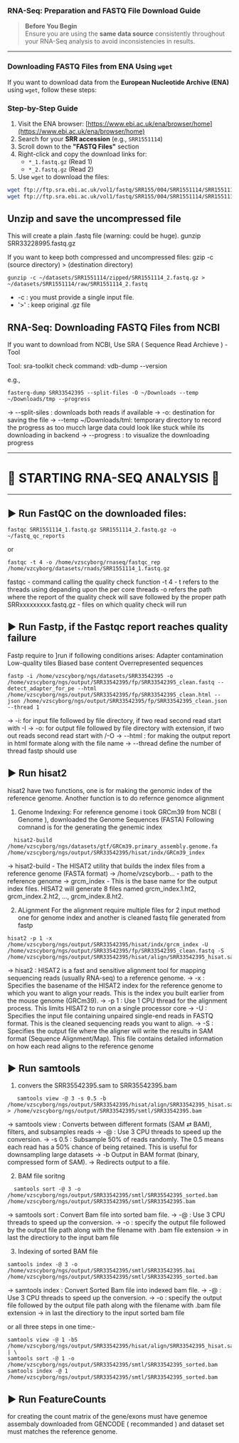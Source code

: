 ###  RNA-Seq: Preparation and FASTQ File Download Guide

> **Before You Begin**  
> Ensure you are using the **same data source** consistently throughout your RNA-Seq analysis to avoid inconsistencies in results.

---

###  Downloading FASTQ Files from ENA Using `wget`

If you want to download data from the **European Nucleotide Archive (ENA)** using `wget`, follow these steps:

###  Step-by-Step Guide

1. Visit the ENA browser: [https://www.ebi.ac.uk/ena/browser/home](https://www.ebi.ac.uk/ena/browser/home)
2. Search for your **SRR accession** (e.g., `SRR1551114`)
3. Scroll down to the **"FASTQ Files"** section
4. Right-click and copy the download links for:
   - `*_1.fastq.gz` (Read 1)
   - `*_2.fastq.gz` (Read 2)
5. Use `wget` to download the files:

```bash
wget ftp://ftp.sra.ebi.ac.uk/vol1/fastq/SRR155/004/SRR1551114/SRR1551114_1.fastq.gz
wget ftp://ftp.sra.ebi.ac.uk/vol1/fastq/SRR155/004/SRR1551114/SRR1551114_2.fastq.gz
```


Unzip and save the uncompressed file
-----------------------------------------
This will create a plain .fastq file (warning: could be huge).
gunzip SRR33228995.fastq.gz

If you want to keep both compressed and uncompressed files: gzip -c (source directory) > (destination directory)
```
gunzip -c ~/datasets/SRR1551114/zipped/SRR1551114_2.fastq.gz > ~/datasets/SRR1551114/raw/SRR1551114_2.fastq
```
- -c : you must provide a single input file.
- '>' : keep original .gz file



RNA-Seq: Downloading FASTQ Files from NCBI
------------------------------------------

If you want to download from NCBI, Use SRA ( Sequence Read Archieve ) -Tool

Tool: sra-toolkit
check command: vdb-dump --version

e.g., 
```
fasterq-dump SRR33542395 --split-files -O ~/Downloads --temp ~/Downloads/tmp --progress
```
-> --split-siles : downloads both reads if available
-> -o: destination for saving the file
-> --temp ~/Downloads/tml: temporary directory to record the progress as too mucch large data could look like stuck while its downloading in backend
-> --progress : to visualize the downloading progress




---
#   🧬 STARTING RNA-SEQ ANALYSIS 🧬                   
---

▶️ Run FastQC on the downloaded files:
--------------------------------------
```
fastqc SRR1551114_1.fastq.gz SRR1551114_2.fastq.gz -o ~/fastq_qc_reports
```
 or
 ```
fastqc -t 4 -o /home/vzscyborg/rnaseq/fastqc_rep /home/vzcyborg/datasets/rnads/SRR1551114_1.fastq.gz
```
fastqc - command calling the quality check function 
-t 4 - t refers to the threads using depanding upon the per core threads
-o refers the path where the report of the quality check will save followed by the proper path
SRRxxxxxxxxx.fastq.gz - files on which quality check will run



▶️ Run Fastp, if the Fastqc report reaches quality failure
----------------------------------------------------------
Fastp require to ]run if following conditions arises:
  Adapter contamination
  Low-quality tiles
  Biased base content
  Overrepresented sequences

```
fastp -i /home/vzscyborg/ngs/datasets/SRR33542395 -o /home/vzscyborg/ngs/output/SRR33542395/fp/SRR33542395_clean.fastq --detect_adapter_for_pe --html /home/vzscyborg/ngs/output/SRR33542395/fp/SRR33542395_clean.html --json /home/vzscyborg/ngs/output/SRR33542395/fp/SRR33542395_clean.json --thread 1
```
-> -i: for input file followed by file directory, if two read second read start with \-I <source directory>
-> -o: for output file followed by file directory with extension, if two out reads second read start with /-O <destination directory>
-> --html : for making the output report in html formate along with the file name
-> --thread define the number of thread fastp should use

▶️ Run hisat2
--------------
hisat2 have two functions, one is for making the genomic index of the reference genome.
Another function is to do refernce genomce alignment

1. Genome Indexing: 
 For reference genome i took GRCm39 from NCBI ( Genome ), downloaded the Genome Sequences (FASTA)
 Following comnand is for the generating the genemic index
```
  hisat2-build /home/vzscyborg/ngs/datasets/gtf/GRCm39.primary_assembly.genome.fa /home/vzscyborg/ngs/output/SRR33542395/hisat/indx/GRCm39_index
```
   -> hisat2-build - 	The HISAT2 utility that builds the index files from a reference genome (FASTA format)
   -> /home/vzscyborb... - path to the reference genome
   -> grcm_index - This is the base name for the output index files. HISAT2 will generate 8 files named grcm_index.1.ht2, grcm_index.2.ht2, ..., grcm_index.8.ht2.

2. ALignment 
 For the alignment require multiple files for 2 input method one for genome index and another is cleaned fastq file generated from fastp
```
hisat2 -p 1 -x /home/vzscyborg/ngs/output/SRR33542395/hisat/indx/grcm_index -U /home/vzscyborg/ngs/output/SRR33542395/fp/SRR33542395_clean.fastq -S /home/vzscyborg/ngs/output/SRR33542395/hisat/align/SRR33542395_hisat.sam
```
 -> hisat2 : HISAT2 is a fast and sensitive alignment tool for mapping sequencing reads (usually RNA-seq) to a reference genome.
 -> -x : Specifies the basename of the HISAT2 index for the reference genome to which you want to align your reads. This is the index you built earlier from the mouse genome (GRCm39).
 -> -p 1 : Use 1 CPU thread for the alignment process. This limits HISAT2 to run on a single processor core
 -> -U : Specifies the input file containing unpaired single-end reads in FASTQ format. This is the cleaned sequencing reads you want to align.
 -> -S : Specifies the output file where the aligner will write the results in SAM format (Sequence Alignment/Map). This file contains detailed information on how each read aligns to the reference genome

▶️ Run samtools
----------------
1. convers the SRR35542395.sam to SRR35542395.bam
```
   samtools view -@ 3 -s 0.5 -b /home/vzscyborg/ngs/output/SRR33542395/hisat/align/SRR33542395_hisat.sam > /home/vzscyborg/ngs/output/SRR33542395/smtl/SRR33542395.bam
```
 -> samtools view : Converts between different formats (SAM ⇄ BAM), filters, and subsamples reads
 -> -@ : 	Use 3 CPU threads to speed up the conversion.
 -> -s 0.5 : 	Subsample 50% of reads randomly. The 0.5 means each read has a 50% chance of being retained. This is useful for downsampling large datasets
 -> -b Output in BAM format (binary, compressed form of SAM).
 -> 	Redirects output to a file.

2. BAM file soritng
```
  samtools sort -@ 3 -o /home/vzscyborg/ngs/output/SRR33542395/smtl/SRR35542395_sorted.bam /home/vzscyborg/ngs/output/SRR33542395/smtl/SRR33542395.bam
```
   -> samtools sort : Convert Bam file into sorted bam file.
   -> -@ : Use 3 CPU threads to speed up the conversion.
   -> -o : specify the output file followed by the output file path along with the filename with .bam file extension
   -> in last the directiory to the input bam file

3. Indexing of sorted BAM file
```
samtools index -@ 3 -o /home/vzscyborg/ngs/output/SRR33542395/smtl/SRR33542395.bai /home/vzscyborg/ngs/output/SRR33542395/smtl/SRR33542395_sorted.bam
```
   -> samtools index : Convert Sorted  Bam file into indexed bam file.
   -> -@ : Use 3 CPU threads to speed up the conversion.
   -> -o : specify the output file followed by the output file path along with the filename with .bam file extension
   -> in last the directiory to the input sorted bam file


or all three steps in one time:-
```
samtools view -@ 1 -bS /home/vzscyborg/ngs/output/SRR33542395/hisat/align/SRR33542395_hisat.sam | \
samtools sort -@ 1 -o /home/vzscyborg/ngs/output/SRR33542395/smtl/SRR33542395_sorted.bam
samtools index -@ 1 /home/vzscyborg/ngs/output/SRR33542395/smtl/SRR33542395_sorted.bam
```

▶️ Run FeatureCounts
---------------------
for creating the count matrix of the gene/exons must have genemoe assembaly downloaded from GENCODE ( recommanded ) and dataset set must matches the reference genome.
